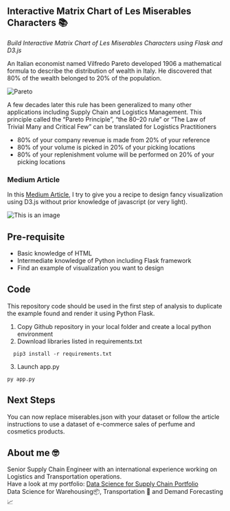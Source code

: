 ## Interactive Matrix Chart of Les Miserables Characters 📚
*Build Interactive Matrix Chart of Les Miserables Characters using Flask and D3.js*

An Italian economist named Vilfredo Pareto developed 1906 a mathematical formula to describe the distribution of wealth in Italy. He discovered that 80% of the wealth belonged to 20% of the population.

![Pareto](https://miro.medium.com/max/3000/1*cKcNGXPH4OABg-lzGQMamA.png)

A few decades later this rule has been generalized to many other applications including Supply Chain and Logistics Management.
This principle called the “Pareto Principle”, “the 80–20 rule” or “The Law of Trivial Many and Critical Few” can be translated for Logistics Practitioners
- 80% of your company revenue is made from 20% of your reference
- 80% of your volume is picked in 20% of your picking locations
- 80% of your replenishment volume will be performed on 20% of your picking locations

### Medium Article
In this [Medium Article](https://towardsdatascience.com/build-interactive-charts-using-flask-and-d3-js-70f715a76f93/), I try to give you a recipe to design fancy visualization using D3.js without prior knowledge of javascript (or very light).

![This is an image](https://miro.medium.com/max/3000/1*cKcNGXPH4OABg-lzGQMamA.png)

## Pre-requisite
- Basic knowledge of HTML
- Intermediate knowledge of Python including Flask framework
- Find an example of visualization you want to design

## Code
This repository code should be used in the first step of analysis to duplicate the example found and render it using Python Flask.
1. Copy Github repository in your local folder and create a local python environment
2. Download libraries listed in requirements.txt
```
  pip3 install -r requirements.txt
```
3. Launch app.py
```
py app.py
```

## Next Steps
You can now replace miserables.json with your dataset or follow the article instructions to use a dataset of e-commerce sales of perfume and cosmetics products.

## About me 🤓
Senior Supply Chain Engineer with an international experience working on Logistics and Transportation operations. \
Have a look at my portfolio: [Data Science for Supply Chain Portfolio](https://samirsaci.com) \
Data Science for Warehousing📦, Transportation 🚚 and Demand Forecasting 📈 


